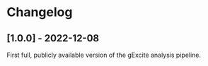 # Changelog

## [1.0.0] - 2022-12-08

First full, publicly available version of the gExcite analysis pipeline.
